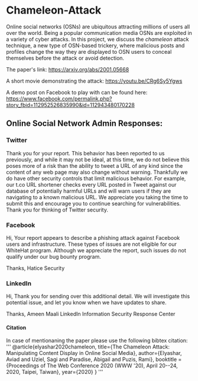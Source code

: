 # Chameleon-Attack

Online social networks (OSNs) are ubiquitous attracting millions of users all over the world. 
Being a popular communication media OSNs are exploited in a variety of cyber attacks. 
In this project, we discuss the *chameleon* attack technique, a new type of OSN-based trickery, where malicious posts and profiles change the way they are displayed to OSN users to conceal themselves before the attack or avoid detection.

The paper's link:
https://arxiv.org/abs/2001.05668

A short movie demonstrating the attack: 
https://youtu.be/CRg6Sy5Ygws

A demo post on Facebook to play with can be found here: https://www.facebook.com/permalink.php?story_fbid=112952526835990&id=112943480170228

## Online Social Network Admin Responses:

### Twitter

Thank you for your report.
This behavior has been reported to us previously, and while it may not be ideal, at this time, we do not believe this poses
more of a risk than the ability to tweet a URL of any kind since the content of any web page may also change without
warning. Thankfully we do have other security controls that limit malicious behavior. For example, our t.co URL
shortener checks every URL posted in Tweet against our database of potentially harmful URLs and will warn users if they
are navigating to a known malicious URL. We appreciate you taking the time to submit this and encourage you to
continue searching for vulnerabilities.
Thank you for thinking of Twitter security.

### Facebook
Hi,
Your report appears to describe a phishing attack against Facebook users and infrastructure. These types of issues are not eligible for our WhiteHat program. 
Although we appreciate the report, such issues do not qualify under our bug bounty program.

Thanks,
Hatice
Security


### LinkedIn
Hi,
Thank you for sending over this additional detail. 
We will investigate this potential issue, and let you know when we have updates to share.

Thanks,
Ameen Maali
LinkedIn Information Security Response Center

#### Citation
In case of mentionaning the paper please use the following bibtex citation:
'''
@article{elyashar2020chameleon,
  title={The Chameleon Attack: Manipulating Content Display in Online Social Media},
  author={Elyashar, Aviad and Uziel, Sagi and Paradise, Abigail and Puzis, Rami},
  booktitle = {Proceedings of The Web Conference 2020 (WWW '20), April 20--24, 2020, Taipei, Taiwan},
  year={2020}
}
'''




